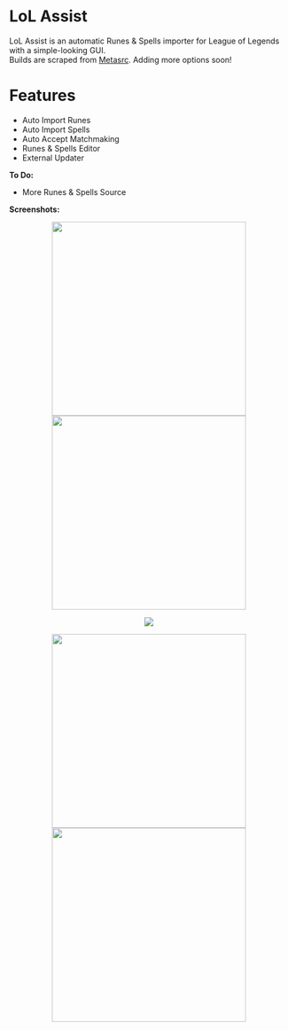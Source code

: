 # LoL Assist
LoL Assist is an automatic Runes & Spells importer for League of Legends with a simple-looking GUI.<br />
Builds are scraped from [Metasrc](http://metasrc.com). Adding more options soon!

# Features
- Auto Import Runes
- Auto Import Spells
- Auto Accept Matchmaking
- Runes & Spells Editor
- External Updater

**To Do:**
- More Runes & Spells Source

**Screenshots:**

<p align="center"> 
  <img src="https://sn3302files.storage.live.com/y4mZDpHWpftOat5S7n7s2UZ2ybqFUlCecXwoKFfamnYo83W2quptZd-IHL7C3pDeYvkdQmnrzUO7G4-eRNAzIzwMcMx29R6Mp_BDUT5vkxJiXwmT1N0w0KoHdVb_0j-Vm-GYDy9CvxMEA7KRLxG5tpRANibSuFgHXOi-KBibbkRjuxLSyp97SnFvNUY1qM1hu9h?width=465&height=330&cropmode=none" width="350"/>
  <img src="https://sn3302files.storage.live.com/y4mUJN2Uk0B-RtxIDgQZdQCqjlJkm_luk-QKP0L85GKwaAkjsy4kcgG-EVb94uuf2zrrwLkGfHa8Urx7LFTtwknh0rcjLjHUqS_a8ECN4QtYv1s_TdioMHejlCnhLGmyTdDy0fdI2nTN9H4AGi56gI7ZWOV1fdoC4dGWIHb7nwJ8MnJMPYeXvhmfMeo30ClEEDB?width=465&height=330&cropmode=none" width="350"/>
</p>

<p align="center"> 
  <img src="https://sn3302files.storage.live.com/y4mmPHkh58cYweMmON3wOSzt8kq415f4ZmzjexwQjp6fvlX2A3Jn0ETPOyDIAauBhB7C6D1YQiKBOfy11AxpdXeqSnOhb12LpydxzsoFAPZrLJoThGIHjkMse0PjQEELdJZ45ILlEGCMZwKsOQLeLfTPGrtr0OrqU-EORNZHXH2hJa4CKN2wRplGydTKwrdGb0Y?width=650&height=463&cropmode=none"/>
</p>

<p align="center"> 
  <img src="https://sn3302files.storage.live.com/y4mj_M3chY8RGMsr6cs8LeIcaJrBQILUnexDE8oeAnNwI1FTfde08vrIjvmtrH2O10AsFtmRx1X_M10IdJMnXej-GiHO6yBIocSDh5Qjaxd-Q0BKGQud8WC2e2MSSRXEpGEQ-fcYghI-PG8nzKWqKoV_Q2ArWq2ljwNsAH3WCBSk-5lzvgDD65bCiYmhKNZQsVE?width=465&height=330&cropmode=none" width="350"/>
  <img src="https://sn3302files.storage.live.com/y4mCh593wokTFRjGv4XCRqk8rfZeH4v_7lCr0PAi2uVI6IEEBO8PDvBmgXGjk_AqeYt1pENwU8DR8ZNR8GWFIynpUyfWj3YWGe98shWT7-O7kYJ05Uq_wJpUdlsRcPfDroEGAQ-sSrY3BreTjmb5eyeqvYIeLFM2nCOTGDnLvlL2UIojlfzvN0-IicSSvZTKQnH?width=465&height=330&cropmode=none" width="350"/>
</p>
